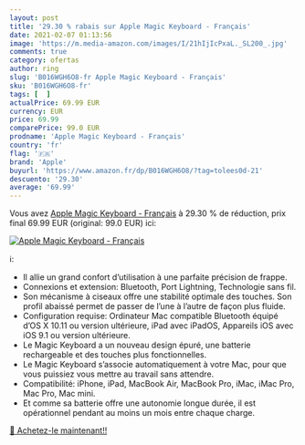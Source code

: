 ```yaml
---
layout: post
title: '29.30 % rabais sur Apple Magic Keyboard - Français'
date: 2021-02-07 01:13:56
image: 'https://m.media-amazon.com/images/I/21hIjIcPxaL._SL200_.jpg'
comments: true
category: ofertas
author: ring
slug: 'B016WGH6O8-fr Apple Magic Keyboard - Français'
sku: 'B016WGH6O8-fr'
tags: [  ]
actualPrice: 69.99 EUR
currency: EUR
price: 69.99
comparePrice: 99.0 EUR
prodname: 'Apple Magic Keyboard - Français'
country: 'fr'
flag: '🇫🇷'
brand: 'Apple'
buyurl: 'https://www.amazon.fr/dp/B016WGH6O8/?tag=tolees0d-21'
descuento: '29.30'
average: '69.99'
---
```


Vous avez [Apple Magic Keyboard - Français](https://www.amazon.fr/dp/B016WGH6O8/?tag=tolees0d-21)  à  29.30 % de réduction, prix final  69.99 EUR (original: 99.0 EUR) ici:

[![Apple Magic Keyboard - Français](https://m.media-amazon.com/images/I/21hIjIcPxaL._SL200_.jpg)](https://www.amazon.fr/dp/B016WGH6O8/?tag=tolees0d-21)

ℹ️:

- Il allie un grand confort d’utilisation à une parfaite précision de frappe.
- Connexions et extension: Bluetooth, Port Lightning, Technologie sans fil.
- Son mécanisme à ciseaux offre une stabilité optimale des touches. Son profil abaissé permet de passer de l’une à l’autre de façon plus fluide.
- Configuration requise: Ordinateur Mac compatible Bluetooth équipé d’OS X 10.11 ou version ultérieure, iPad avec iPadOS, Appareils iOS avec iOS 9.1 ou version ultérieure.
- Le Magic Keyboard a un nouveau design épuré, une batterie rechargeable et des touches plus fonctionnelles.
- Le Magic Keyboard s’associe automatiquement à votre Mac, pour que vous puissiez vous mettre au travail sans attendre.
- Compatibilité: iPhone, iPad, MacBook Air, MacBook Pro, iMac, iMac Pro, Mac Pro, Mac mini.
- Et comme sa batterie offre une autonomie longue durée, il est opérationnel pendant au moins un mois entre chaque charge.

[🛒 Achetez-le maintenant!!](https://www.amazon.fr/dp/B016WGH6O8/?tag=tolees0d-21)
